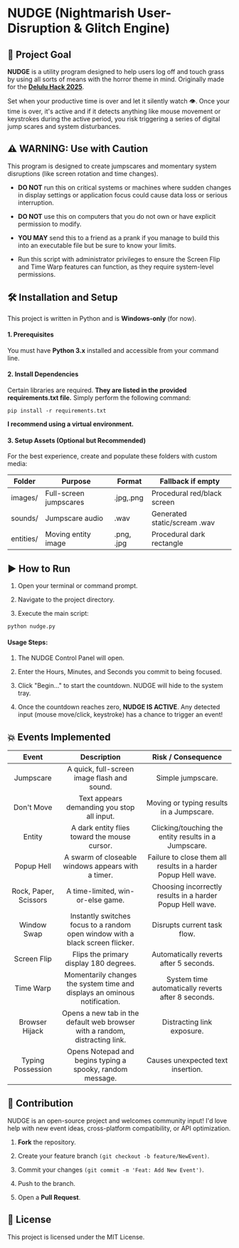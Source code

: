 # NUDGE (Nightmarish User-Disruption & Glitch Engine)

## 🛑 Project Goal

**NUDGE** is a utility program designed to help users log off and touch grass by using all sorts of means with the horror theme in mind. Originally made for the **[Delulu Hack 2025](https://delulu.hackerhouse.my/)**.

Set when your productive time is over and let it silently watch 👁️. Once your time is over, it's active and if it detects anything like mouse movement or keystrokes during the active period, you risk triggering a series of digital jump scares and system disturbances.

## ⚠️ WARNING: Use with Caution

This program is designed to create jumpscares and momentary system disruptions (like screen rotation and time changes).

- **DO NOT** run this on critical systems or machines where sudden changes in display settings or application focus could cause data loss or serious interruption.

- **DO NOT** use this on computers that you do not own or have explicit permission to modify.

- **YOU MAY** send this to a friend as a prank if you manage to build this into an executable file but be sure to know your limits.

- Run this script with administrator privileges to ensure the Screen Flip and Time Warp features can function, as they require system-level permissions.

## 🛠️ Installation and Setup

This project is written in Python and is **Windows-only** (for now).

#### 1. Prerequisites

You must have **Python 3.x** installed and accessible from your command line.

#### 2. Install Dependencies

Certain libraries are required. **They are listed in the provided requirements.txt file.** Simply perform the following command:

```
pip install -r requirements.txt
```

**I recommend using a virtual environment.**



#### 3. Setup Assets (Optional but Recommended)

For the best experience, create and populate these folders with custom media:

| Folder    | Purpose                | Format     | Fallback if empty            |
|-----------|------------------------|------------|------------------------------|
| images/   | Full-screen jumpscares | .jpg,.png  | Procedural red/black screen  |
| sounds/   | Jumpscare audio        | .wav       | Generated static/scream .wav |
| entities/ | Moving entity image    | .png, .jpg | Procedural dark rectangle    |

## ▶️ How to Run

1. Open your terminal or command prompt.

2. Navigate to the project directory.

3. Execute the main script:

```
python nudge.py
```

#### Usage Steps:

1. The NUDGE Control Panel will open.

2. Enter the Hours, Minutes, and Seconds you commit to being focused.

3. Click "Begin..." to start the countdown. NUDGE will hide to the system tray.

4. Once the countdown reaches zero, **NUDGE IS ACTIVE**. Any detected input (mouse move/click, keystroke) has a chance to trigger an event!

## 💥 Events Implemented

|         Event         |                                  Description                                  |                       Risk / Consequence                       |
|:---------------------:|:-----------------------------------------------------------------------------:|:--------------------------------------------------------------:|
| Jumpscare             | A quick, full-screen image flash and sound.                                   | Simple jumpscare.                                              |
| Don't Move            | Text appears demanding you stop all input.                                    | Moving or typing results in a Jumpscare.                       |
| Entity                | A dark entity flies toward the mouse cursor.                                  | Clicking/touching the entity results in a Jumpscare.           |
| Popup Hell            | A swarm of closeable windows appears with a timer.                            | Failure to close them all results in a harder Popup Hell wave. |
| Rock, Paper, Scissors | A time-limited, win-or-else game.                                             | Choosing incorrectly results in a harder Popup Hell wave.      |
| Window Swap           | Instantly switches focus to a random open window with a black screen flicker. | Disrupts current task flow.                                    |
| Screen Flip           | Flips the primary display 180 degrees.                                        | Automatically reverts after 5 seconds.                         |
| Time Warp             | Momentarily changes the system time and displays an ominous notification.     | System time automatically reverts after 8 seconds.             |
| Browser Hijack        | Opens a new tab in the default web browser with a random, distracting link.   | Distracting link exposure.                                     |
| Typing Possession     | Opens Notepad and begins typing a spooky, random message.                     | Causes unexpected text insertion.                              |

## 🤝 Contribution

NUDGE is an open-source project and welcomes community input! I'd love help with new event ideas, cross-platform compatibility, or API optimization.

1. **Fork** the repository.

2. Create your feature branch ```(git checkout -b feature/NewEvent)```.

3. Commit your changes ```(git commit -m 'Feat: Add New Event')```.

4. Push to the branch.

5. Open a **Pull Request**.

## 📜 License

This project is licensed under the MIT License.